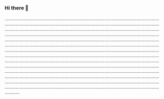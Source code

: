 ### Hi there 👋

....................................................................................................................................................................................................................................................................................................................................................................................................................................................................................................................................................................................................................................................................................................................................................................................................................................................................................................................................................................................................................................................................................................................................................................................................................................................................................................................................................................................................................................................................................................................................................................................................................................................................................................................................................................................................................